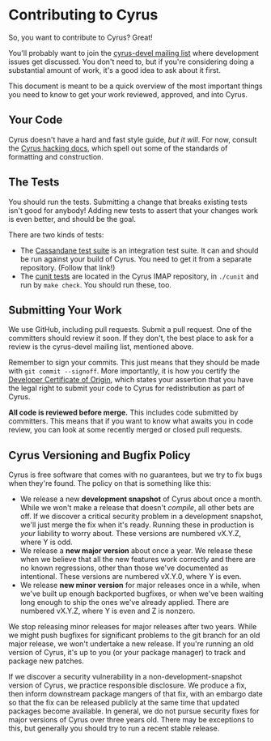 # Contributing to Cyrus

So, you want to contribute to Cyrus?  Great!

You'll probably want to join the [cyrus-devel mailing
list](https://www.cyrusimap.org/imap/support/feedback-mailing-lists.html#feedback-mailing-lists)
where development issues get discussed.  You don't need to, but if you're
considering doing a substantial amount of work, it's a good idea to ask about
it first.

This document is meant to be a quick overview of the most important things you
need to know to get your work reviewed, approved, and into Cyrus.

## Your Code

Cyrus doesn't have a hard and fast style guide, *but it will*.  For now,
consult the [Cyrus hacking
docs](https://www.cyrusimap.org/imap/developer/guidance/hacking.html), which
spell out some of the standards of formatting and construction.

## The Tests

You should run the tests.  Submitting a change that breaks existing tests isn't
good for anybody!  Adding new tests to assert that your changes work is even
better, and should be the goal.

There are two kinds of tests:

* The [Cassandane test
  suite](https://www.cyrusimap.org/imap/developer/developer-testing.html) is an
  integration test suite.  It can and should be run against your build of
  Cyrus.  You need to get it from a separate repository.  (Follow that link!)
* The [cunit tests](https://www.cyrusimap.org/imap/developer/unit-tests.html)
  are located in the Cyrus IMAP repository, in `./cunit` and run by `make
  check`.  You should run these, too.

## Submitting Your Work

We use GitHub, including pull requests.  Submit a pull request.  One of the
committers should review it soon.  If they don't, the best place to ask for
a review is the cyrus-devel mailing list, mentioned above.

Remember to sign your commits.  This just means that they should be made with
`git commit --signoff`.  More importantly, it is how you certify the [Developer
Certificate of Origin](https://developercertificate.org/), which states your
assertion that you have the legal right to submit your code to Cyrus for
redistribution as part of Cyrus.

**All code is reviewed before merge.**  This includes code submitted by
committers.  This means that if you want to know what awaits you in code
review, you can look at some recently merged or closed pull requests.

## Cyrus Versioning and Bugfix Policy

Cyrus is free software that comes with no guarantees, but we try to fix bugs
when they're found.  The policy on that is something like this:

* We release a new **development snapshot** of Cyrus about once a month.  While
  we won't make a release that doesn't *compile*, all other bets are off.  If
  we discover a critical security problem in a development snapshot, we'll just
  merge the fix when it's ready.  Running these in production is *your*
  liability to worry about.  These versions are numbered vX.Y.Z, where Y is
  odd.
* We release a **new major version** about once a year.  We release these when
  we believe that all the new features work correctly and there are no known
  regressions, other than those we've documented as intentional.  These
  versions are numbered vX.Y.0, where Y is even.
* We release **new minor version** for major releases once in a while, when
  we've built up enough backported bugfixes, or when we've been waiting long
  enough to ship the ones we've already applied.  There are numbered vX.Y.Z,
  where Y is even and Z is nonzero.

We stop releasing minor releases for major releases after two years.  While we
might push bugfixes for significant problems to the git branch for an old major
release, we won't undertake a new release.  If you're running an old version of
Cyrus, it's up to you (or your package manager) to track and package new
patches.

If we discover a security vulnerability in a non-development-snapshot version
of Cyrus, we practice responsible disclosure.  We produce a fix, then inform
downstream package mangers of that fix, with an embargo date so that the fix
can be released publicly at the same time that updated packages become
available.  In general, we do not pursue security fixes for major versions of
Cyrus over three years old.  There may be exceptions to this, but generally you
should try to run a recent stable release.
